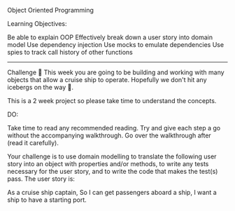 Object Oriented Programming

Learning Objectives: 

Be able to explain OOP
Effectively break down a user story into domain model 
Use dependency injection 
Use mocks to emulate dependencies 
Use spies to track call history of other functions 

-----------------------

Challenge 🚢
This week you are going to be building and working with many objects that allow a cruise ship to operate. Hopefully we don't hit any icebergs on the way 👀.

This is a 2 week project so please take time to understand the concepts.

DO:

Take time to read any recommended reading.
Try and give each step a go without the accompanying walkthrough.
Go over the walkthrough after (read it carefully).


Your challenge is to use domain modelling to translate the following user story into an object with properties and/or methods, to write any tests necessary for the user story, and to write the code that makes the test(s) pass. The user story is:

As a cruise ship captain,
So I can get passengers aboard a ship,
I want a ship to have a starting port.